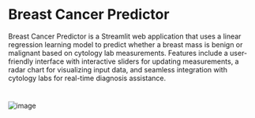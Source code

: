 <h1>Breast Cancer Predictor</h1>

Breast Cancer Predictor is a Streamlit web application that uses a linear regression learning model to predict whether a breast mass is benign or malignant based on cytology lab measurements. 
Features include a user-friendly interface with interactive sliders for updating measurements, a radar chart for visualizing input data, and seamless integration with cytology labs for real-time diagnosis assistance.
 
#

![image](https://github.com/thewillydoo/Cancer-Prediction-Web-App/assets/48814533/9f85ece8-4840-49b1-9bad-fdbcd18ebc0d)

